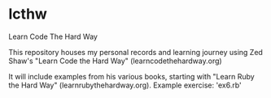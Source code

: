 # lcthw
Learn Code The Hard Way

This repository houses my personal records and learning journey using Zed Shaw's "Learn Code the Hard Way" (learncodethehardway.org)

It will include examples from his various books, starting with "Learn Ruby the Hard Way" (learnrubythehardway.org). Example exercise: 'ex6.rb'
